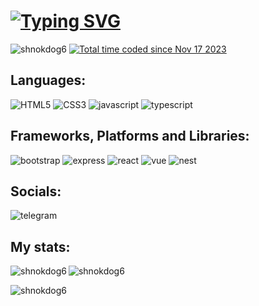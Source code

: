 <h1 style="text-align: left;">
<a href="https://git.io/typing-svg"><img src="https://readme-typing-svg.herokuapp.com?font=Fira+Code&duration=3000&pause=1000&color=04A0F7&background=FFFFFF00&vCenter=true&random=false&width=435&lines=Hi+there!;I'm+Shnokdog;Full-stack+web+developer+from+Russia" alt="Typing SVG" /></a>
</h1>

<p align="left">
  <img src="https://komarev.com/ghpvc/?username=shnokdog6&label=Profile%20views&color=0e75b6&style=flat" alt="shnokdog6" />
  <a href="https://wakatime.com/@018bdc5e-a798-41d9-ac45-3887c440378b">
    <img src="https://wakatime.com/badge/user/018bdc5e-a798-41d9-ac45-3887c440378b.svg" alt="Total time coded since Nov 17 2023" />
  </a>
</p>

<h2 align="left">Languages:</h2>
<a href="https://www.w3.org/TR/2014/REC-html5-20141028/single-page.html" target="_blank" style="text-decoration: none;">
  <img src="https://img.shields.io/badge/html5-%23E34F26.svg?style=for-the-badge&logo=html5&logoColor=white" alt="HTML5">
</a>
<a href="https://developer.mozilla.org/ru/docs/Web/CSS/Reference" target="_blank" style="text-decoration: none;">
  <img src="https://img.shields.io/badge/css3-%231572B6.svg?style=for-the-badge&logo=css3&logoColor=white" alt="CSS3">
</a>
<a href="https://developer.mozilla.org/en-US/docs/Web/JavaScript" target="_blank" style="text-decoration: none;">
  <img src="https://img.shields.io/badge/javascript-%23323330.svg?style=for-the-badge&logo=javascript&logoColor=%23F7DF1E" alt="javascript">
</a>
<a href="https://www.typescriptlang.org/" target="_blank" style="text-decoration: none;">
  <img src="https://img.shields.io/badge/typescript-%23007ACC.svg?style=for-the-badge&logo=typescript&logoColor=white" alt="typescript">
</a>


<h2 align="left">Frameworks, Platforms and Libraries:</h2>
<a href="https://getbootstrap.com/" target="_blank" style="text-decoration: none;">
  <img src="https://img.shields.io/badge/bootstrap-%238511FA.svg?style=for-the-badge&logo=bootstrap&logoColor=white" alt="bootstrap">
</a>
<a href="https://expressjs.com/ru/" target="_blank" style="text-decoration: none;">
  <img src="https://img.shields.io/badge/express.js-%23404d59.svg?style=for-the-badge&logo=express&logoColor=%2361DAFB" alt="express">
</a>
<a href="https://react.dev/" target="_blank" style="text-decoration: none;">
  <img src="https://img.shields.io/badge/react-%2320232a.svg?style=for-the-badge&logo=react&logoColor=%2361DAFB" alt="react">
</a>
<a href="https://vuejs.org/" target="_blank" style="text-decoration: none;">
  <img src="https://img.shields.io/badge/vuejs-%2335495e.svg?style=for-the-badge&logo=vuedotjs&logoColor=%234FC08D" alt="vue">
</a>
<a href="https://nestjs.com/" target="_blank" style="text-decoration: none;">
  <img src="https://img.shields.io/badge/nestjs-%23E0234E.svg?style=for-the-badge&logo=nestjs&logoColor=white" alt="nest">
</a>


<h2 align="left">Socials:</h2>
<a href="https://t.me/beyondray" target="_blank" style="text-decoration: none;">
  <img src="https://img.shields.io/badge/Telegram-2CA5E0?style=for-the-badge&logo=telegram&logoColor=white" alt="telegram">
</a>

<h2 align="left">My stats:</h2>
<p><img align="left" src="https://github-readme-stats.vercel.app/api/top-langs?username=shnokdog6&show_icons=true&locale=en&layout=compact" alt="shnokdog6" /></p>
<p><img align="center" src="https://github-readme-stats.vercel.app/api?username=shnokdog6&show_icons=true&locale=en" alt="shnokdog6" /></p>
<p><img align="center" src="https://github-readme-streak-stats.herokuapp.com/?user=shnokdog6&" alt="shnokdog6" /></p>
